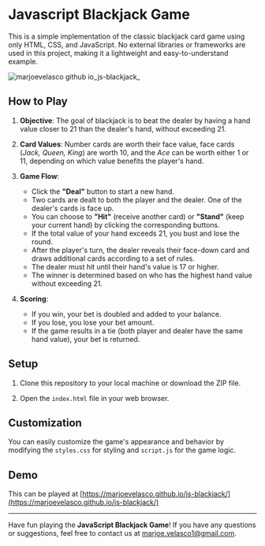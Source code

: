# Javascript Blackjack Game

This is a simple implementation of the classic blackjack card game using only HTML, CSS, and JavaScript. No external libraries or frameworks are used in this project, making it a lightweight and easy-to-understand example.

![marjoevelasco github io_js-blackjack_](https://github.com/MarjoeVelasco/js-blackjack/assets/46857235/508a71f1-90bf-4213-989a-5a4148f23375)

## How to Play

1. **Objective**: The goal of blackjack is to beat the dealer by having a hand value closer to 21 than the dealer's hand, without exceeding 21.

2. **Card Values**: Number cards are worth their face value, face cards (*Jack, Queen, King*) are worth 10, and the *Ace* can be worth either 1 or 11, depending on which value benefits the player's hand.

3. **Game Flow**:
   - Click the **"Deal"** button to start a new hand.
   - Two cards are dealt to both the player and the dealer. One of the dealer's cards is face up.
   - You can choose to **"Hit"** (receive another card) or **"Stand"** (keep your current hand) by clicking the corresponding buttons.
   - If the total value of your hand exceeds 21, you bust and lose the round.
   - After the player's turn, the dealer reveals their face-down card and draws additional cards according to a set of rules.
   - The dealer must hit until their hand's value is 17 or higher.
   - The winner is determined based on who has the highest hand value without exceeding 21.

4. **Scoring**:
   - If you win, your bet is doubled and added to your balance.
   - If you lose, you lose your bet amount.
   - If the game results in a tie (both player and dealer have the same hand value), your bet is returned.

## Setup

1. Clone this repository to your local machine or download the ZIP file.

2. Open the `index.html` file in your web browser.

## Customization

You can easily customize the game's appearance and behavior by modifying the `styles.css` for styling and `script.js` for the game logic.

## Demo

This can be played at [https://marjoevelasco.github.io/js-blackjack/](https://marjoevelasco.github.io/js-blackjack/)

---

Have fun playing the **JavaScript Blackjack Game**! If you have any questions or suggestions, feel free to contact us at [marjoe.velasco1@gmail.com](mailto:marjoe.velasco1@gmail.com).
